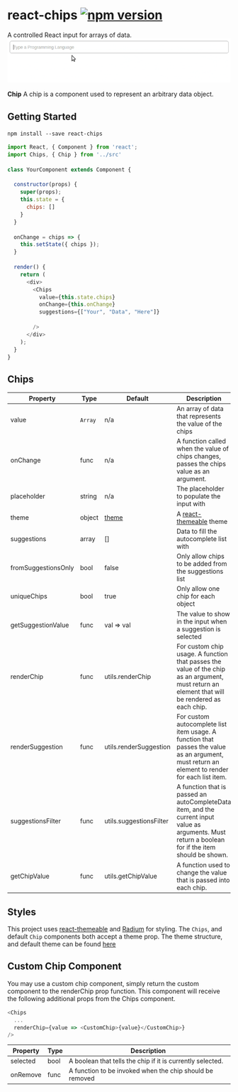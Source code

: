 # react-chips [![npm version](https://badge.fury.io/js/react-chips.svg)](https://badge.fury.io/js/react-chips)

A controlled React input for arrays of data.
![Example](assets/example.gif)

**Chip**
A chip is a component used to represent an arbitrary data object.


## Getting Started

```
npm install --save react-chips
```

```js
import React, { Component } from 'react';
import Chips, { Chip } from '../src'

class YourComponent extends Component {

  constructor(props) {
    super(props);
    this.state = {
      chips: []
    }
  }

  onChange = chips => {
    this.setState({ chips });
  }

  render() {
    return (
      <div>
        <Chips
          value={this.state.chips}
          onChange={this.onChange}
          suggestions={["Your", "Data", "Here"]}

        />
      </div>
    );
  }
}
```

## Chips

|Property|Type|Default|Description|
|--------|----|-------|-----------|
|value|`Array`|n/a|An array of data that represents the value of the chips|
|onChange|func|n/a|A function called when the value of chips changes, passes the chips value as an argument.|
|placeholder|string|n/a|The placeholder to populate the input with|
|theme|object|[theme](src/theme.js)|A [react-themeable](https://github.com/markdalgleish/react-themeable) theme|
|suggestions|array|[]|Data to fill the autocomplete list with|
|fromSuggestionsOnly|bool|false|Only allow chips to be added from the suggestions list|
|uniqueChips|bool|true|Only allow one chip for each object|
|getSuggestionValue|func|val => val|The value to show in the input when a suggestion is selected|
|renderChip|func|utils.renderChip|For custom chip usage. A function that passes the value of the chip as an argument, must return an element that will be rendered as each chip.|
|renderSuggestion|func|utils.renderSuggestion|For custom autocomplete list item usage. A function that passes the value as an argument, must return an element to render for each list item.|
|suggestionsFilter|func|utils.suggestionsFilter|A function that is passed an autoCompleteData item, and the current input value as arguments. Must return a boolean for if the item should be shown.|
|getChipValue|func|utils.getChipValue|A function used to change the value that is passed into each chip.|

## Styles

This project uses [react-themeable](https://github.com/markdalgleish/react-themeable) and  [Radium](http://stack.formidable.com/radium/) for styling. The `Chips`, and default `Chip` components both accept a theme prop. The theme structure, and default theme can be found [here](src/theme.js)

## Custom Chip Component
You may use a custom chip component, simply return the custom component to the renderChip prop function. This component will receive the following additional props from the Chips component.

```js
<Chips
  ...
  renderChip={value => <CustomChip>{value}</CustomChip>}
/>
```

|Property|Type|Description|
|--------|----|-----------|
|selected|bool|A boolean that tells the chip if it is currently selected.|
|onRemove|func|A function to be invoked when the chip should be removed|
